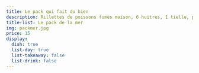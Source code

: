 ```yaml
---
title: Le pack qui fait du bien
description: Rillettes de poissons fumés maison, 6 huitres, 1 tielle, pain au levain
title-list: Le pack de la mer
img: packmer.jpg
price: 15
display:
  dish: true
  list-day: true
  list-takeaway: false
  list-drink: false
---
```

